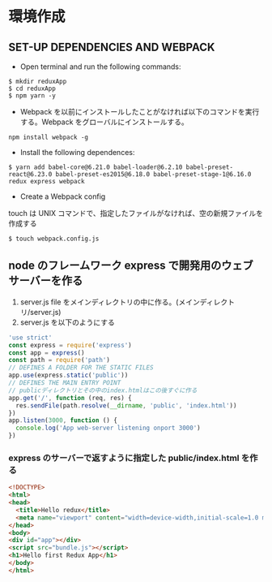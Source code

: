 # 環境作成

## SET-UP DEPENDENCIES AND WEBPACK

* Open terminal and run the following commands:

```
$ mkdir reduxApp
$ cd reduxApp
$ npm yarn -y
```

* Webpack を以前にインストールしたことがなければ以下のコマンドを実行する。Webpack をグローバルにインストールする。

```
npm install webpack -g
```

* Install the following dependences:

```
$ yarn add babel-core@6.21.0 babel-loader@6.2.10 babel-preset-react@6.23.0 babel-preset-es2015@6.18.0 babel-preset-stage-1@6.16.0 redux express webpack
```

* Create a Webpack config

touch は UNIX コマンドで、指定したファイルがなければ、空の新規ファイルを作成する

```
$ touch webpack.config.js
```

## node のフレームワーク express で開発用のウェブサーバーを作る

1. server.js file をメインディレクトリの中に作る。\(メインディレクトリ/server.js\)
2. server.js を以下のようにする

```js
'use strict'
const express = require('express')
const app = express()
const path = require('path')
// DEFINES A FOLDER FOR THE STATIC FILES
app.use(express.static('public'))
// DEFINES THE MAIN ENTRY POINT
// publicディレクトリとその中のindex.htmlはこの後すぐに作る
app.get('/', function (req, res) {
  res.sendFile(path.resolve(__dirname, 'public', 'index.html'))
})
app.listen(3000, function () {
  console.log('App web-server listening onport 3000')
})
```

### express のサーバーで返すように指定した public/index.html を作る

```HTML
<!DOCTYPE>
<html>
<head>
  <title>Hello redux</title>
  <meta name="viewport" content="width=device-width,initial-scale=1.0 maximum-scale=1.0"/>
</head>
<body>
<div id="app"></div>
<script src="bundle.js"></script>
<h1>Hello first Redux App</h1>
</body>
</html>
```



